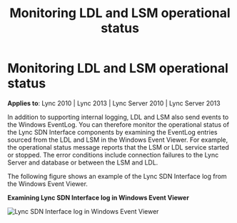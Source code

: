 ﻿---
title: Monitoring LDL and LSM operational status
TOCTitle: Monitoring LDL and LSM operational status
ms:assetid: 80c3b67f-aa1c-4c06-a175-cdd0208db0a3
ms:mtpsurl: https://msdn.microsoft.com/library/Dn785219(v=office.15)
ms:contentKeyID: 62952703
ms.date: 02/16/2015
mtps_version: v=office.15
---

# Monitoring LDL and LSM operational status

**Applies to**: Lync 2010 | Lync 2013 | Lync Server 2010 | Lync Server 2013

In addition to supporting internal logging, LDL and LSM also send events to the Windows EventLog. You can therefore monitor the operational status of the Lync SDN Interface components by examining the EventLog entries sourced from the LDL and LSM in the Windows Event Viewer. For example, the operational status message reports that the LSM or LDL service started or stopped. The error conditions include connection failures to the Lync Server and database or between the LSM and LDL.

The following figure shows an example of the Lync SDN Interface log from the Windows Event Viewer.

**Examining Lync SDN Interface log in Windows Event Viewer**

![Lync SDN Interface log in Windows Event Viewer](images/Dn785219.Lync_sdn_interface_log_in_windows_event_viewer(Office.15).png "Lync SDN Interface log in Windows Event Viewer")

